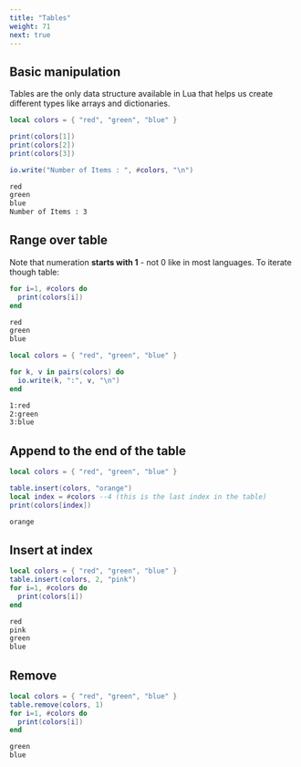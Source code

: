 ```yaml
---
title: "Tables"
weight: 71
next: true
---
```


## Basic manipulation

Tables are the only data structure available in Lua that helps us create different types like arrays and dictionaries.

```lua
local colors = { "red", "green", "blue" }

print(colors[1])
print(colors[2])
print(colors[3])

io.write("Number of Items : ", #colors, "\n")
```

```txt {.fs90 .output}
red
green
blue
Number of Items : 3
```

## Range over table

Note that numeration **starts with 1** - not 0 like in most languages. To iterate though table:

```lua
for i=1, #colors do
  print(colors[i])
end
```

```txt {.fs90 .output}
red
green
blue
```

```lua
local colors = { "red", "green", "blue" }

for k, v in pairs(colors) do
  io.write(k, ":", v, "\n")
end
```

```txt {.fs90 .output}
1:red
2:green
3:blue
```

## Append to the end of the table

```lua
local colors = { "red", "green", "blue" }

table.insert(colors, "orange")
local index = #colors --4 (this is the last index in the table)
print(colors[index])
```

```txt {.fs90 .output}
orange
```

## Insert at index

```lua
local colors = { "red", "green", "blue" }
table.insert(colors, 2, "pink")
for i=1, #colors do
  print(colors[i])
end
```

```txt {.fs90 .output}
red
pink
green
blue
```

## Remove

```lua
local colors = { "red", "green", "blue" }
table.remove(colors, 1)
for i=1, #colors do
  print(colors[i])
end
```

```txt {.fs90 .output}
green
blue
```
